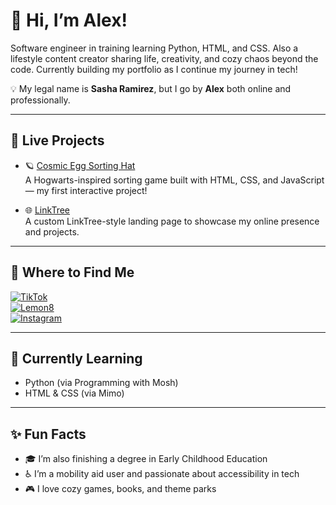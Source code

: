 # 👋 Hi, I’m Alex!

Software engineer in training learning Python, HTML, and CSS. Also a lifestyle content creator sharing life, creativity, and cozy chaos beyond the code. Currently building my portfolio as I continue my journey in tech!


💡 My legal name is **Sasha Ramirez**, but I go by **Alex** both online and professionally.

---

## 🚀 Live Projects

- 🪐 [Cosmic Egg Sorting Hat](https://alexschmalex97.github.io/Cosmic-Egg-Sorting-Hat/)  
  A Hogwarts-inspired sorting game built with HTML, CSS, and JavaScript — my first interactive project!

- 🌐 [LinkTree](https://alexschmalex97.github.io/LinkTree/)  
  A custom LinkTree-style landing page to showcase my online presence and projects.

---

## 🔗 Where to Find Me

[![TikTok](https://img.shields.io/badge/TikTok-%40alexschmalex97-black?logo=tiktok&logoColor=white&style=flat-square)](https://www.tiktok.com/@alexschmalex97)  
[![Lemon8](https://img.shields.io/badge/Lemon8-%40alexschmalex97-yellow?style=flat-square)](https://www.lemon8-app.com/@alexschmalex97)  
[![Instagram](https://img.shields.io/badge/Instagram-%40alexschmalex97-purple?logo=instagram&logoColor=white&style=flat-square)](https://www.instagram.com/alexschmalex97)

---

## 🌱 Currently Learning

- Python (via Programming with Mosh)
- HTML & CSS (via Mimo)

---

## ✨ Fun Facts

- 🎓 I’m also finishing a degree in Early Childhood Education  
- ♿ I’m a mobility aid user and passionate about accessibility in tech  
- 🎮 I love cozy games, books, and theme parks
